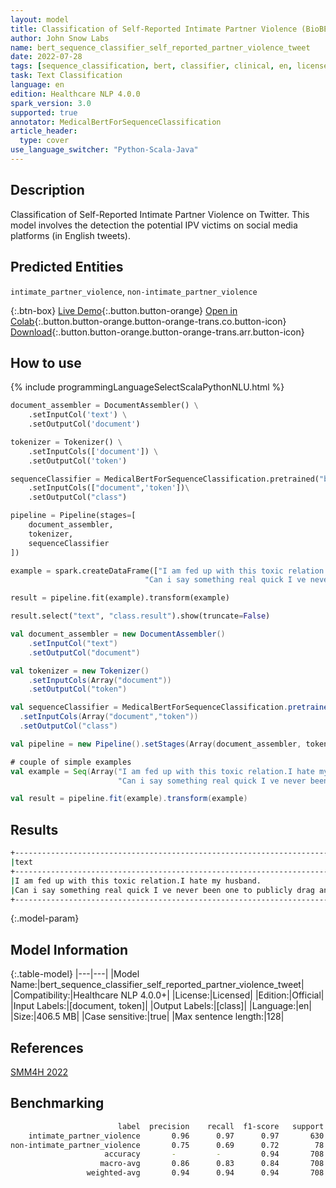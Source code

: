 ```yaml
---
layout: model
title: Classification of Self-Reported Intimate Partner Violence (BioBERT)
author: John Snow Labs
name: bert_sequence_classifier_self_reported_partner_violence_tweet
date: 2022-07-28
tags: [sequence_classification, bert, classifier, clinical, en, licensed, public_health, partner_violence, tweet]
task: Text Classification
language: en
edition: Healthcare NLP 4.0.0
spark_version: 3.0
supported: true
annotator: MedicalBertForSequenceClassification
article_header:
  type: cover
use_language_switcher: "Python-Scala-Java"
---
```


## Description

Classification of Self-Reported Intimate Partner Violence on Twitter. This model involves the detection the potential IPV victims on social media platforms (in English tweets).

## Predicted Entities

`intimate_partner_violence`, `non-intimate_partner_violence`

{:.btn-box}
[Live Demo](https://demo.johnsnowlabs.com/healthcare/PUBLIC_HEALTH_PARTNER_VIOLENCE/){:.button.button-orange}
[Open in Colab](https://colab.research.google.com/github/JohnSnowLabs/spark-nlp-workshop/blob/master/tutorials/streamlit_notebooks/healthcare/PUBLIC_HEALTH_MB4SC.ipynb){:.button.button-orange.button-orange-trans.co.button-icon}
[Download](https://s3.amazonaws.com/auxdata.johnsnowlabs.com/clinical/models/bert_sequence_classifier_self_reported_partner_violence_tweet_en_4.0.0_3.0_1658999356448.zip){:.button.button-orange.button-orange-trans.arr.button-icon}

## How to use



<div class="tabs-box" markdown="1">
{% include programmingLanguageSelectScalaPythonNLU.html %}

```python
document_assembler = DocumentAssembler() \
    .setInputCol('text') \
    .setOutputCol('document')

tokenizer = Tokenizer() \
    .setInputCols(['document']) \
    .setOutputCol('token')

sequenceClassifier = MedicalBertForSequenceClassification.pretrained("bert_sequence_classifier_self_reported_partner_violence_tweet", "en", "clinical/models")\
    .setInputCols(["document",'token'])\
    .setOutputCol("class")

pipeline = Pipeline(stages=[
    document_assembler, 
    tokenizer,
    sequenceClassifier    
])

example = spark.createDataFrame(["I am fed up with this toxic relation.I hate my husband.",
                              "Can i say something real quick I ve never been one to publicly drag an ex partner and sometimes I regret that. I ve been reflecting on the harm, abuse and violence that was done to me and those bitches are truly lucky I chose peace amp therapy because they are trash forreal."], StringType()).toDF("text")

result = pipeline.fit(example).transform(example)

result.select("text", "class.result").show(truncate=False)
```
```scala
val document_assembler = new DocumentAssembler() 
    .setInputCol("text") 
    .setOutputCol("document")

val tokenizer = new Tokenizer() 
    .setInputCols(Array("document")) 
    .setOutputCol("token")

val sequenceClassifier = MedicalBertForSequenceClassification.pretrained("bert_sequence_classifier_self_reported_partner_violence_tweet", "en", "clinical/models")
  .setInputCols(Array("document","token"))
  .setOutputCol("class")

val pipeline = new Pipeline().setStages(Array(document_assembler, tokenizer, sequenceClassifier))

# couple of simple examples
val example = Seq(Array("I am fed up with this toxic relation.I hate my husband.",
                        "Can i say something real quick I ve never been one to publicly drag an ex partner and sometimes I regret that. I ve been reflecting on the harm, abuse and violence that was done to me and those bitches are truly lucky I chose peace amp therapy because they are trash forreal.")).toDF("text")

val result = pipeline.fit(example).transform(example)
```
</div>

## Results

```bash
+-----------------------------------------------------------------------------------------------------------------------------------------------------------------------------------------------------------------------------------------------------------------------------------+-------------------------------+
|text                                                                                                                                                                                                                                                                               |result                         |
+-----------------------------------------------------------------------------------------------------------------------------------------------------------------------------------------------------------------------------------------------------------------------------------+-------------------------------+
|I am fed up with this toxic relation.I hate my husband.                                                                                                                                                                                                                            |[non-intimate_partner_violence]|
|Can i say something real quick I ve never been one to publicly drag an ex partner and sometimes I regret that. I ve been reflecting on the harm, abuse and violence that was done to me and those bitches are truly lucky I chose peace amp therapy because they are trash forreal.|[intimate_partner_violence]    |
+-----------------------------------------------------------------------------------------------------------------------------------------------------------------------------------------------------------------------------------------------------------------------------------+-------------------------------+

```

{:.model-param}
## Model Information

{:.table-model}
|---|---|
|Model Name:|bert_sequence_classifier_self_reported_partner_violence_tweet|
|Compatibility:|Healthcare NLP 4.0.0+|
|License:|Licensed|
|Edition:|Official|
|Input Labels:|[document, token]|
|Output Labels:|[class]|
|Language:|en|
|Size:|406.5 MB|
|Case sensitive:|true|
|Max sentence length:|128|

## References

[SMM4H 2022](https://healthlanguageprocessing.org/smm4h-2022/)

## Benchmarking

```bash
                        label  precision    recall  f1-score   support
    intimate_partner_violence       0.96      0.97      0.97       630
non-intimate_partner_violence       0.75      0.69      0.72        78
                     accuracy       -         -         0.94       708
                    macro-avg       0.86      0.83      0.84       708
                 weighted-avg       0.94      0.94      0.94       708
```
